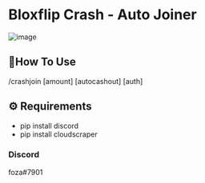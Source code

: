 # Bloxflip Crash - Auto Joiner

![image](https://user-images.githubusercontent.com/98252854/188293590-e06cf5df-64a1-4d41-b2c0-ae90f62e51a7.png)

## 📝How To Use
/crashjoin [amount] [autocashout] [auth]

## ⚙️ Requirements
- pip install discord
- pip install cloudscraper


### Discord 
foza#7901
